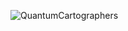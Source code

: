 ![QuantumCartographers](https://github.com/user-attachments/assets/c8a05abd-b339-46e6-9ddb-1e879cf45116)
